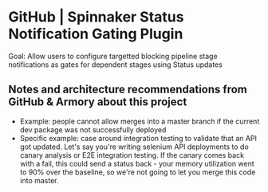 # GitHub | Spinnaker Status Notification Gating Plugin
Goal: Allow users to configure targetted blocking pipeline stage notifications as gates for dependent stages using Status updates

## Notes and architecture recommendations from GitHub & Armory about this project
- Example: people cannot allow merges into a master branch if the current dev package was not successfully deployed
- Specific example: case around integration testing to validate that an API got updated. Let's say you're writing selenium API deployments to do canary analysis or E2E integration testing. If the canary comes back with a fail, this could send a status back - your memory utilization went to 90% over the baseline, so we're not going to let you merge this code into master.
